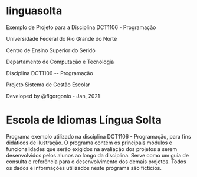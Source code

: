 # linguasolta
Exemplo de Projeto para a Disciplina DCT1106 - Programação

Universidade Federal do Rio Grande do Norte 

Centro de Ensino Superior do Seridó 

Departamento de Computação e Tecnologia 

Disciplina DCT1106 -- Programação 

Projeto Sistema de Gestão Escolar 

Developed by @flgorgonio - Jan, 2021

# Escola de Idiomas Língua Solta

Programa exemplo utilizado na disciplina DCT1106 - Programação, para fins didáticos de ilustração. O programa contém os principais módulos e funcionalidades que serão exigidos na avaliação dos projetos a serem desenvolvidos pelos alunos ao longo da disciplina. Serve como um guia de consulta e referência para o desenvolvimento dos demais projetos. Todos os dados e informações utilizados neste programa são fictícios.
